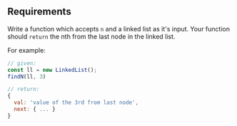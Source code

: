 
## Requirements
Write a function which accepts `n` and a linked list as it's input. Your function should `return` the nth from the last node in the linked list.

For example:

``` javascript
// given:
const ll = new LinkedList();
findN(ll, 3)

// return:
{
  val: 'value of the 3rd from last node',
  next: { ... }
}
```
